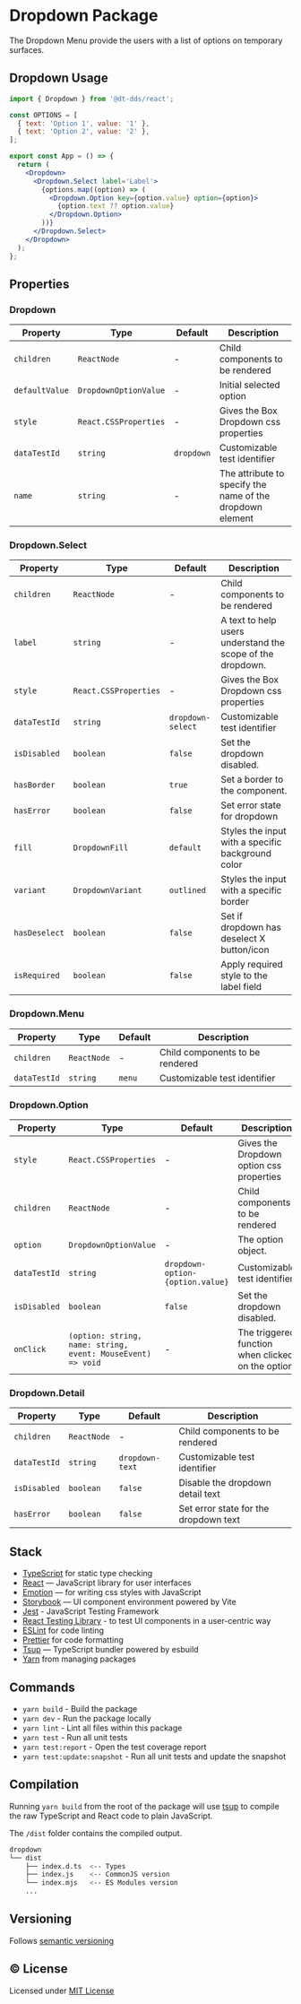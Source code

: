# Dropdown Package

The Dropdown Menu provide the users with a list of options on temporary surfaces.

## Dropdown Usage

```jsx
import { Dropdown } from '@dt-dds/react';

const OPTIONS = [
  { text: 'Option 1', value: '1' },
  { text: 'Option 2', value: '2' },
];

export const App = () => {
  return (
    <Dropdown>
      <Dropdown.Select label='Label'>
        {options.map((option) => (
          <Dropdown.Option key={option.value} option={option}>
            {option.text ?? option.value}
          </Dropdown.Option>
        ))}
      </Dropdown.Select>
    </Dropdown>
  );
};
```

## Properties

### Dropdown

| Property       | Type                  | Default    | Description                                               |
| -------------- | --------------------- | ---------- | --------------------------------------------------------- |
| `children`     | `ReactNode`           | -          | Child components to be rendered                           |
| `defaultValue` | `DropdownOptionValue` | -          | Initial selected option                                   |
| `style`        | `React.CSSProperties` | -          | Gives the Box Dropdown css properties                     |
| `dataTestId`   | `string`              | `dropdown` | Customizable test identifier                              |
| `name`         | `string`              | -          | The attribute to specify the name of the dropdown element |

### Dropdown.Select

| Property      | Type                  | Default           | Description                                                |
| ------------- | --------------------- | ----------------- | ---------------------------------------------------------- |
| `children`    | `ReactNode`           | -                 | Child components to be rendered                            |
| `label`       | `string`              | -                 | A text to help users understand the scope of the dropdown. |
| `style`       | `React.CSSProperties` | -                 | Gives the Box Dropdown css properties                      |
| `dataTestId`  | `string`              | `dropdown-select` | Customizable test identifier                               |
| `isDisabled`  | `boolean`             | `false`           | Set the dropdown disabled.                                 |
| `hasBorder`   | `boolean`             | `true`            | Set a border to the component.                             |
| `hasError`    | `boolean`             | `false`           | Set error state for dropdown                               |
| `fill`        | `DropdownFill`        | `default`         | Styles the input with a specific background color          |
| `variant`     | `DropdownVariant`     | `outlined`        | Styles the input with a specific border                    |
| `hasDeselect` | `boolean`             | `false`           | Set if dropdown has deselect X button/icon                 |
| `isRequired`  | `boolean`             | `false`           | Apply required style to the label field                    |

### Dropdown.Menu

| Property     | Type        | Default | Description                     |
| ------------ | ----------- | ------- | ------------------------------- |
| `children`   | `ReactNode` | -       | Child components to be rendered |
| `dataTestId` | `string`    | `menu`  | Customizable test identifier    |

### Dropdown.Option

| Property     | Type                                                        | Default                          | Description                                       |
| ------------ | ----------------------------------------------------------- | -------------------------------- | ------------------------------------------------- |
| `style`      | `React.CSSProperties`                                       | -                                | Gives the Dropdown option css properties          |
| `children`   | `ReactNode`                                                 | -                                | Child components to be rendered                   |
| `option`     | `DropdownOptionValue`                                       | -                                | The option object.                                |
| `dataTestId` | `string`                                                    | `dropdown-option-{option.value}` | Customizable test identifier                      |
| `isDisabled` | `boolean`                                                   | `false`                          | Set the dropdown disabled.                        |
| `onClick`    | `(option: string, name: string, event: MouseEvent) => void` | -                                | The triggered function when clicked on the option |

### Dropdown.Detail

| Property     | Type        | Default         | Description                           |
| ------------ | ----------- | --------------- | ------------------------------------- |
| `children`   | `ReactNode` | -               | Child components to be rendered       |
| `dataTestId` | `string`    | `dropdown-text` | Customizable test identifier          |
| `isDisabled` | `boolean`   | `false`         | Disable the dropdown detail text      |
| `hasError`   | `boolean`   | `false`         | Set error state for the dropdown text |

## Stack

- [TypeScript](https://www.typescriptlang.org/) for static type checking
- [React](https://reactjs.org/) — JavaScript library for user interfaces
- [Emotion](https://emotion.sh/docs/introduction) — for writing css styles with JavaScript
- [Storybook](https://storybook.js.org/) — UI component environment powered by Vite
- [Jest](https://jestjs.io/) - JavaScript Testing Framework
- [React Testing Library](https://testing-library.com/) - to test UI components in a user-centric way
- [ESLint](https://eslint.org/) for code linting
- [Prettier](https://prettier.io) for code formatting
- [Tsup](https://github.com/egoist/tsup) — TypeScript bundler powered by esbuild
- [Yarn](https://yarnpkg.com/) from managing packages

## Commands

- `yarn build` - Build the package
- `yarn dev` - Run the package locally
- `yarn lint` - Lint all files within this package
- `yarn test` - Run all unit tests
- `yarn test:report` - Open the test coverage report
- `yarn test:update:snapshot` - Run all unit tests and update the snapshot

## Compilation

Running `yarn build` from the root of the package will use [tsup](https://tsup.egoist.dev/) to compile the raw TypeScript and React code to plain JavaScript.

The `/dist` folder contains the compiled output.

```bash
dropdown
└── dist
    ├── index.d.ts  <-- Types
    ├── index.js    <-- CommonJS version
    └── index.mjs   <-- ES Modules version
    ...
```

## Versioning

Follows [semantic versioning](https://semver.org/)

## &copy; License

Licensed under [MIT License](LICENSE.md)
